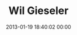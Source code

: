 ---
title: "Wil Gieseler"
date: 2013-01-19 18:40:02 00:00
permalink: /wil
twitter: ""
likes: [1640]
id: 1755
gravatar: "http://www.gravatar.com/avatar/cf63b15b27a343e758d7bef8bbecbb06"
---